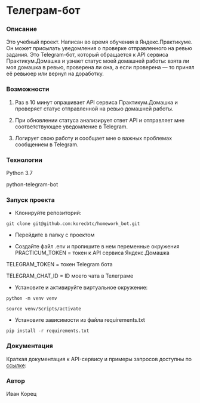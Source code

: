# Телеграм-бот
### Описание
Это учебный проект. Написан во время обучения в Яндекс.Практикуме.
Он может присылать уведомления о проверке отправленного на ревью задания.
Это Telegram-бот, который обращается к API сервиса Практикум.Домашка 
и узнает статус моей домашней работы: взята ли моя домашка в ревью, 
проверена ли она, а если проверена — то принял её ревьюер или вернул на доработку.
### Возможности
1. Раз в 10 минут опрашивает API сервиса Практикум.Домашка и проверяет
статус отправленной на ревью домашней работы.

2. При обновлении статуса анализирует ответ API и отправляет мне 
соответствующее уведомление в Telegram.

3. Логирует свою работу и сообщает мне о важных проблемах сообщением в Telegram.
 

### Технологии
Python 3.7

python-telegram-bot
### Запуск проекта

 - Клонируйте репозиторий:
```
git clone git@github.com:korecbtc/homework_bot.git
```
 - Перейдите в папку с проектом

 - Создайте файл .env и пропишите в нем переменные окружения
PRACTICUM_TOKEN = токен к API сервиса Яндекс.Домашка

TELEGRAM_TOKEN = токен Telegram бота

TELEGRAM_CHAT_ID = ID моего чата в Телеграме

 - Установите и активируйте виртуальное окружение:
```
python -m venv venv

source venv/Scripts/activate
```

 - Установите зависимости из файла requirements.txt

``` 
pip install -r requirements.txt
```
### Документация
Краткая документация к API-сервису и примеры запросов доступны по [ссылке](https://code.s3.yandex.net/backend-developer/learning-materials/delugov/%D0%9F%D1%80%D0%B0%D0%BA%D1%82%D0%B8%D0%BA%D1%83%D0%BC.%D0%94%D0%BE%D0%BC%D0%B0%D1%88%D0%BA%D0%B0%20%D0%A8%D0%BF%D0%B0%D1%80%D0%B3%D0%B0%D0%BB%D0%BA%D0%B0.pdf):




### Автор
Иван Корец
